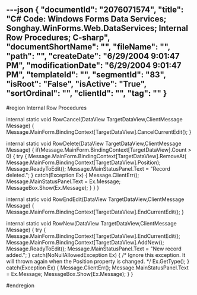 ---json
{
  "documentId": "2076071574",
  "title": "C# Code: Windows Forms Data Services; Songhay.WinForms.Web.DataServices; Internal Row Procedures; C-sharp",
  "documentShortName": "",
  "fileName": "",
  "path": "",
  "createDate": "6/29/2004 9:01:47 PM",
  "modificationDate": "6/29/2004 9:01:47 PM",
  "templateId": "",
  "segmentId": "83",
  "isRoot": "False",
  "isActive": "True",
  "sortOrdinal": "",
  "clientId": "",
  "tag": ""
}
---

#region Internal Row Procedures

internal static void RowCancel(DataView TargetDataView,ClientMessage Message)
{
    Message.MainForm.BindingContext[TargetDataView].CancelCurrentEdit();
}

internal static void RowDelete(DataView TargetDataView,ClientMessage Message)
{
    if(Message.MainForm.BindingContext[TargetDataView].Count &gt; 0)
    {
        try
        {
            Message.MainForm.BindingContext[TargetDataView].RemoveAt(
                Message.MainForm.BindingContext[TargetDataView].Position);
            Message.ReadyToEdit();
            Message.MainStatusPanel.Text = &quot;Record deleted.&quot;;
        }
        catch(Exception Ex)
        {
            Message.ClientErr();
            Message.MainStatusPanel.Text = Ex.Message;
            MessageBox.Show(Ex.Message);
        }
    }
}

internal static void RowEndEdit(DataView TargetDataView,ClientMessage Message)
{
    Message.MainForm.BindingContext[TargetDataView].EndCurrentEdit();
}

internal static void RowNew(DataView TargetDataView,ClientMessage Message)
{
    try
    {
        Message.MainForm.BindingContext[TargetDataView].EndCurrentEdit();
        Message.MainForm.BindingContext[TargetDataView].AddNew();
        Message.ReadyToEdit();
        Message.MainStatusPanel.Text = &quot;New record added.&quot;;
    }
    catch(NoNullAllowedException Ex)
    {
        /*
            Ignore this exception.
            It will thrown again when the Position property is changed.
        */
        Ex.GetType(); 
    }
    catch(Exception Ex)
    {
        Message.ClientErr();
        Message.MainStatusPanel.Text = Ex.Message;
        MessageBox.Show(Ex.Message);
    }
}

#endregion
